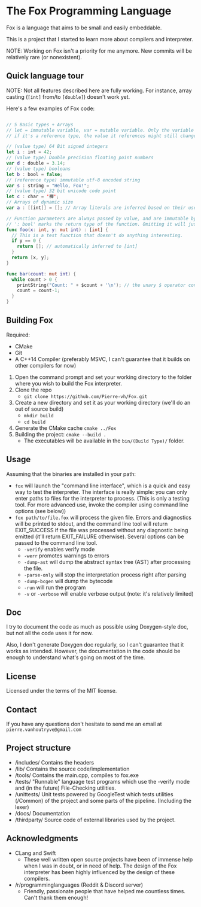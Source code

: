 # The Fox Programming Language

Fox is a language that aims to be small and easily embeddable. 

This is a project that I started to learn more about compilers and interpreter.

NOTE: Working on Fox isn't a priority for me anymore. New commits will be relatively rare (or nonexistent).

## Quick language tour

NOTE: Not all features described here are fully working. For instance, array casting (`[int]` from/to `[double]`) doesn't work yet.

Here's a few examples of Fox code:
```swift

// 5 Basic types + Arrays
// let = immutable variable, var = mutable variable. Only the variable's value is (im)mutable, but
// if it's a reference type, the value it references might still change.

// (value type) 64 Bit signed integers
let i : int = 42;
// (value type) Double precision floating point numbers
var d : double = 3.14;
// (value type) booleans
let b : bool = false;
// (reference type) immutable utf-8 encoded string
var s : string = "Hello, Fox!";
// (value type) 32 bit unicode code point
let c : char = '禅'; 
// Arrays of dynamic size
var a : [[int]] = []; // Array literals are inferred based on their use

// Function parameters are always passed by value, and are immutable by default. Using 'mut' makes them mutable.
// ': bool' marks the return type of the function. Omitting it will just make the function return void.
func foo(x: int, y: mut int) : [int] {
  // This is a test function that doesn't do anything interesting.
  if y == 0 {
    return []; // automatically inferred to [int]
  }
  return [x, y];
}

func bar(count: mut int) {
  while count > 0 {
    printString("Count: " + $count + '\n'); // the unary $ operator converts an int/double/bool/char to string.
    count = count-1;
  }
}

```

## Building Fox
Required:
 * CMake
 * Git
 * A C++14 Compiler (preferably MSVC, I can't guarantee that it builds on other compilers for now) 

1. Open the command prompt and set your working directory to the folder where you wish to build the Fox interpreter.
1. Clone the repo
   * `git clone https://github.com/Pierre-vh/Fox.git`
1. Create a new directory and set it as your working directory (we'll do an out of source build)
   * `mkdir build`
   * `cd build`
1. Generate the CMake cache `cmake ../Fox`
1. Building the project: `cmake --build .`
    * The executables will be available in the `bin/(Build Type)/` folder.

## Usage

Assuming that the binaries are installed in your path:
* `fox` will launch the "command line interface", which is a quick and easy way to test the interpreter. The interface is really simple: you can only enter paths to files for the interpreter to process. (This is only a testing tool. For more advanced use, invoke the compiler using command line options (see below))
* `fox path/to/file.fox` will process the given file. Errors and diagnostics will be printed to stdout, and the command line tool will return EXIT_SUCCESS if the file was processed without any diagnostic being emitted (it'll return EXIT_FAILURE otherwise). Several  options can be passed to the command line tool.
  * `-verify` enables verify mode
  * `-werr` promotes warnings to errors
  * `-dump-ast` will dump the abstract syntax tree (AST) after processing the file.
  * `-parse-only` will stop the interpretation process right after parsing
  * `-dump-bcgen` will dump the bytecode
  * `-run` will run the program
  * `-v` or `-verbose` will enable verbose output (note: it's relatively limited)


## Doc
I try to document the code as much as possible using Doxygen-style doc, but not all the code uses it for now.

Also, I don't generate Doxygen doc regularly, so I can't guarantee that it works as intended.
However, the documentation in the code should be enough to understand what's going on most of the time.

## License
Licensed under the terms of the MIT license. 

## Contact
If you have any questions don't hesitate to send me an email at `pierre.vanhoutryve@gmail.com`

## Project structure
* /includes/ Contains the headers
* /lib/ Contains the source code/implementation
* /tools/ Contains the main.cpp, compiles to fox.exe
* /tests/ "Runnable" language test programs which use the -verify mode and (in the future) File-Checking utilities.
* /unittests/ Unit tests powered by GoogleTest which tests utilities (/Common) of the project and some parts of the pipeline. (Including the lexer)
* /docs/ Documentation
* /thirdparty/ Source code of external libraries used by the project.

## Acknowledgments
* CLang and Swift
  * These well written open source projects have been of immense help when I was in doubt, or in need of help.
    The design of the Fox interpreter has been highly influenced by the design of these compilers. 
* /r/programminglanguages (Reddit & Discord server)
  * Friendly, passionate people that have helped me countless times. Can't thank them enough!
